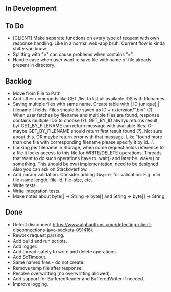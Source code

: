 ## In Development

## To Do

- [CLIENT] Make separate functions on every type of request with own response handling. Like in a normal web-app bruh. Current flow is kinda shitty you know.
- Splitting with "=" can cause problems when <value> contains "=".
- Handle case when user want to save file with name of file already present in directory.

## Backlog

- Move from File to Path.
- Add other commands like GET /list to list all available IDS with filenames.
- Saving multiple files with same name. Create table with | ID (unique) | filename | fields. Files should be saved as ID + extension/".bin" (?). When user fetches by filename and multiple files are found, response contains multiple IDS to choose (?). GET_BY_ID always returns result, byt GET_BY_FILENAME can return message with available files. Or maybe GET_BY_FILENAME should return first result found (?). Not sure about this. OR maybe return error with that message. Like "found more than one file with corresponding filename please specify it by id...".
- Locking per filename in Storage, when some request holds reference to a file it locks access to this file for WRITE/DELETE operations. Threads that want to do such operations have to .wait() and later be .wake() or something. This should be own implementation, need to be designed. Also you can ask on Stackoverflow.
- Add param validation. Consider adding `JAspect` for validation. E.g. min file-name length, file-id, file-size, etc.
- Write tests.
- Write integration tests.
- Make notes about byte[] -> String -> byte[] and String -> byte[] -> String.

## Done

- Detect disconnect https://www.alpharithms.com/detecting-client-disconnections-java-sockets-091416/.
- Rework request parsing.
- Add build and run scripts.
- Add logger.
- Add thread-safety to write and delete operations.
- Add SoTimeout.
- Same named files - do not create.
- Remove temp file after response.
- Resolve overwritting (no overwritting allowed).
- Add support for BufferedReader and BufferedWriter if needed.
- Improve logging.
